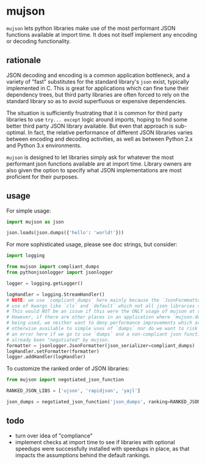 # mujson

`mujson` lets python libraries make use of the most performant JSON functions available at import time. It does not itself implement any encoding or decoding functionality.

## rationale

JSON decoding and encoding is a common application bottleneck, and a variety of "fast" substitutes for the standard library's `json` exist, typically implemented in C. This is great for applications which can fine tune their dependency trees, but third party libraries are often forced to rely on the standard library so as to avoid superfluous or expensive dependencies.

The situation is sufficiently frustrating that it is common for third party libraries to use `try... except` logic around imports, hoping to find some better third party JSON library available. But even that approach is sub-optimal. In fact, the relative performance of different JSON libraries varies between encoding and decoding activities, as well as between Python 2.x and Python 3.x environments.

`mujson` is designed to let libraries simply ask for whatever the most performant json functions available are at import time. Library owners are also given the option to specify what JSON implementations are most proficient for their purposes.

## usage

For simple usage:

```python
import mujson as json

json.loads(json.dumps({'hello': 'world!'}))
```

For more sophisticated usage, please see doc strings, but consider:

```python
import logging

from mujson import compliant_dumps
from pythonjsonlogger import jsonlogger

logger = logging.getLogger()

logHandler = logging.StreamHandler()
# NOTE: we use `compliant_dumps` here mainly because the `JsonFormmatter` makes
# use of kwargs like `cls` and `default` which not all json libraries support.
# This would NOT be an issue if this were the ONLY usage of mujson at runtime.
# However, if there are other places in an application where `mujson.dumps` is
# being used, we neither want to deny performance improvements which are
# otherwise available to simple uses of `dumps` nor do we want to risk throwing
# an error here if we go to use `dumps` and a non-compliant json function has
# already been "negotiated" by mujson.
formatter = jsonlogger.JsonFormatter(json_serializer=compliant_dumps)
logHandler.setFormatter(formatter)
logger.addHandler(logHandler)
```

To customize the ranked order of JSON libraries:

``` python
from mujson import negotiated_json_function

RANKED_JSON_LIBS = ['ujson', 'rapidjson', 'yajl']

json_dumps = negotiated_json_function('json_dumps', ranking=RANKED_JSON_LIBS)
```

## todo

- turn over idea of "compliance"
- implement checks at import time to see if libraries with optional speedups were successfully installed with speedups in place, as that impacts the assumptions behind the default rankings.
